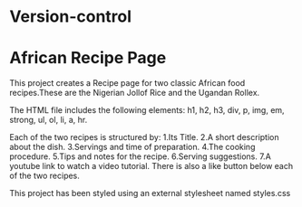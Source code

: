 # Version-control
# African Recipe Page

This project creates a Recipe page for two classic African food recipes.These are the Nigerian Jollof Rice and the Ugandan Rollex.

The HTML file includes the following elements: h1, h2, h3, div, p, img, em, strong, ul, ol, li, a, hr.

Each of the two recipes is structured by:
    1.Its Title.
    2.A short description about the dish.
    3.Servings and time of preparation.
    4.The cooking procedure.
    5.Tips and notes for the recipe.
    6.Serving suggestions.
    7.A youtube link to watch a video tutorial.
There is also a like button below each of the two recipes.

This project has been styled using an external stylesheet named styles.css
